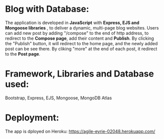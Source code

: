# Blog with Database:
The application is developed in **JavaScript** with **Express, EJS and Mongoose libraries** , to deliver a dynamic, multi-page blog websites. Users can add new post by adding "/compose" to the end of http address, to redirect to the **Compose page**, add their content and **Publish**. By clicking the "Publish" button, it will redirect to the home page, and the newly added post can be see there. By cliking "more" at the end of each post, it redirect to the **Post page**.<br>

# Framework, Libraries and Database used:
Bootstrap, Express, EJS, Mongoose, MongoDB Atlas

# Deployment:
The app is dployed on Heroku: https://agile-eyrie-02048.herokuapp.com/
